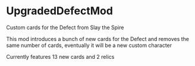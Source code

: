 # UpgradedDefectMod
Custom cards for the Defect from Slay the Spire

This mod introduces a bunch of new cards for the Defect and removes the same number of cards, eventually it will be a new custom character

Currently features 13 new cards and 2 relics
